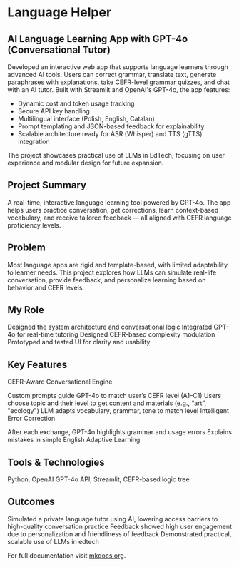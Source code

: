 # Language Helper

## AI Language Learning App with GPT-4o (Conversational Tutor)

Developed an interactive web app that supports language learners through advanced AI tools. Users can correct grammar, translate text, generate paraphrases with explanations, take CEFR-level grammar quizzes, and chat with an AI tutor.
Built with Streamlit and OpenAI's GPT-4o, the app features:

- Dynamic cost and token usage tracking
- Secure API key handling
- Multilingual interface (Polish, English, Catalan)
- Prompt templating and JSON-based feedback for explainability
- Scalable architecture ready for ASR (Whisper) and TTS (gTTS) integration

The project showcases practical use of LLMs in EdTech, focusing on user experience and modular design for future expansion.


## Project Summary
A real-time, interactive language learning tool powered by GPT-4o. The app helps users practice conversation, get corrections, learn context-based vocabulary, and receive tailored feedback — all aligned with CEFR language proficiency levels.

## Problem
Most language apps are rigid and template-based, with limited adaptability to learner needs. This project explores how LLMs can simulate real-life conversation, provide feedback, and personalize learning based on behavior and CEFR levels.

## My Role
Designed the system architecture and conversational logic
Integrated GPT-4o for real-time tutoring
Designed CEFR-based complexity modulation
Prototyped and tested UI for clarity and usability
## Key Features
CEFR-Aware Conversational Engine

Custom prompts guide GPT-4o to match user’s CEFR level (A1–C1)
Users choose topic and their level to get content and materials (e.g., “art”, "ecology")
LLM adapts vocabulary, grammar, tone to match level
Intelligent Error Correction

After each exchange, GPT-4o highlights grammar and usage errors
Explains mistakes in simple English
Adaptive Learning

## Tools & Technologies
Python, OpenAI GPT-4o API, Streamlit, CEFR-based logic tree

## Outcomes
Simulated a private language tutor using AI, lowering access barriers to high-quality conversation practice
Feedback showed high user engagement due to personalization and friendliness of feedback
Demonstrated practical, scalable use of LLMs in edtech



For full documentation visit [mkdocs.org](https://www.mkdocs.org).



